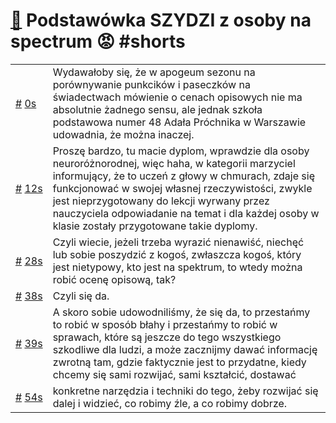 # [🔗](https://www.youtube.com/watch?v=r_pSvq1Tk1E) Podstawówka SZYDZI z osoby na spectrum 😡 #shorts

<table>
    <tr id="t0">
        <td><a href="#t0">#</a>&nbsp;<a href="https://www.youtube.com/watch?v=r_pSvq1Tk1E&t=0">0s</a></td>
        <td>Wydawałoby się, że w apogeum sezonu na porównywanie punkcików i paseczków na świadectwach mówienie o cenach opisowych nie ma absolutnie żadnego sensu, ale jednak szkoła podstawowa numer 48 Adała Próchnika w Warszawie udowadnia, że można inaczej.</td>
    </tr>
    <tr id="t12">
        <td><a href="#t12">#</a>&nbsp;<a href="https://www.youtube.com/watch?v=r_pSvq1Tk1E&t=12">12s</a></td>
        <td>Proszę bardzo, tu macie dyplom, wprawdzie dla osoby neuroróżnorodnej, więc haha, w kategorii marzyciel informujący, że to uczeń z głowy w chmurach, zdaje się funkcjonować w swojej własnej rzeczywistości, zwykle jest nieprzygotowany do lekcji wyrwany przez nauczyciela odpowiadanie na temat i dla każdej osoby w klasie zostały przygotowane takie dyplomy.</td>
    </tr>
    <tr id="t28">
        <td><a href="#t28">#</a>&nbsp;<a href="https://www.youtube.com/watch?v=r_pSvq1Tk1E&t=28">28s</a></td>
        <td>Czyli wiecie, jeżeli trzeba wyrazić nienawiść, niechęć lub sobie poszydzić z kogoś, zwłaszcza kogoś, który jest nietypowy, kto jest na spektrum, to wtedy można robić ocenę opisową, tak?</td>
    </tr>
    <tr id="t38">
        <td><a href="#t38">#</a>&nbsp;<a href="https://www.youtube.com/watch?v=r_pSvq1Tk1E&t=38">38s</a></td>
        <td>Czyli się da.</td>
    </tr>
    <tr id="t39">
        <td><a href="#t39">#</a>&nbsp;<a href="https://www.youtube.com/watch?v=r_pSvq1Tk1E&t=39">39s</a></td>
        <td>A skoro sobie udowodniliśmy, że się da, to przestańmy to robić w sposób błahy i przestańmy to robić w sprawach, które są jeszcze do tego wszystkiego szkodliwe dla ludzi, a może zacznijmy dawać informację zwrotną tam, gdzie faktycznie jest to przydatne, kiedy chcemy się sami rozwijać, sami kształcić, dostawać</td>
    </tr>
    <tr id="t54">
        <td><a href="#t54">#</a>&nbsp;<a href="https://www.youtube.com/watch?v=r_pSvq1Tk1E&t=54">54s</a></td>
        <td>konkretne narzędzia i techniki do tego, żeby rozwijać się dalej i widzieć, co robimy źle, a co robimy dobrze.</td>
    </tr>
</table>